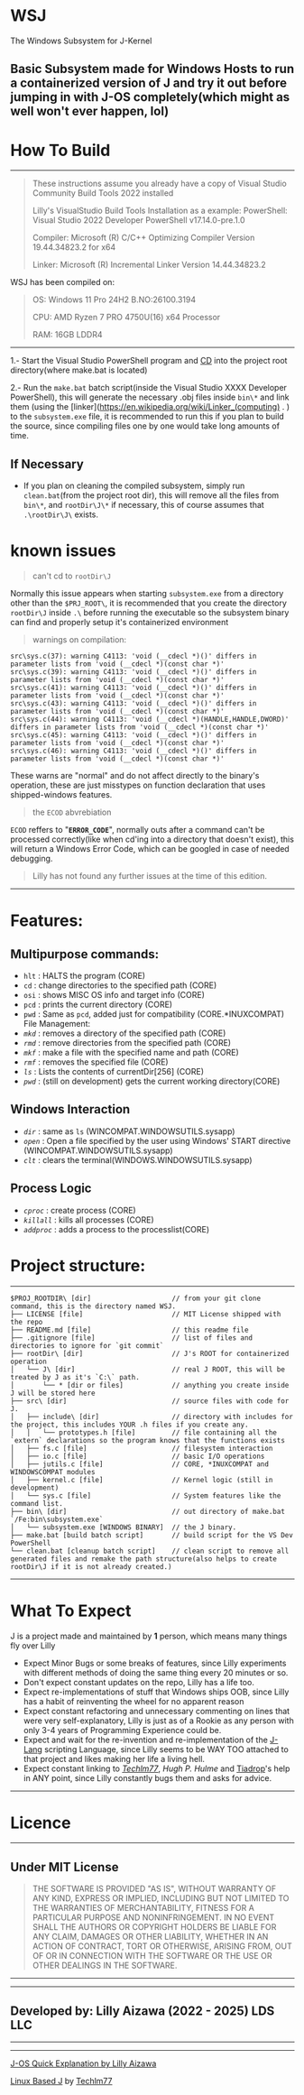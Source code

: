 # WSJ
The Windows Subsystem for J-Kernel

Basic Subsystem made for Windows Hosts to run a containerized version of J and try it out before jumping in with J-OS completely(which might as well won't ever happen, lol)
---

# How To Build

___
> These instructions assume you already have a copy of Visual Studio Community Build Tools 2022 installed
>
> Lilly's VisualStudio Build Tools Installation as a example:
> PowerShell: Visual Studio 2022 Developer PowerShell v17.14.0-pre.1.0
>
> Compiler: Microsoft (R) C/C++ Optimizing Compiler Version 19.44.34823.2 for x64
>
> Linker: Microsoft (R) Incremental Linker Version 14.44.34823.2

WSJ has been compiled on:
> OS: Windows 11 Pro 24H2 B.NO:26100.3194 
>
> CPU: AMD Ryzen 7 PRO 4750U(16) x64 Processor
>
> RAM: 16GB LDDR4

---
1.- Start the Visual Studio PowerShell program and [CD](https://en.wikipedia.org/wiki/Cd_(command)) into the project root directory(where make.bat is located)

2.- Run the `make.bat` batch script(inside the Visual Studio XXXX Developer PowerShell), this will generate the necessary .obj files inside `bin\*` and link them (using the [linker](https://en.wikipedia.org/wiki/Linker_(computing) . ) to the `subsystem.exe` file, it is recommended to run this if you plan to build the source, since compiling files one by one would take long amounts of time.

## If Necessary

- If you plan on cleaning the compiled subsystem, simply run `clean.bat`(from the project root dir), this will remove all the files from `bin\*`, and `rootDir\J\*` if necessary, this of course assumes that `.\rootDir\J\` exists.

# known issues

> can't cd to `rootDir\J`

Normally this issue appears when starting `subsystem.exe` from a directory other than the `$PRJ_ROOT\`, it is recommended that you create the directory `rootDir\J` inside `.\` before running the executable so the subsystem binary can find and properly setup it's containerized environment

> warnings on compilation:
```
src\sys.c(37): warning C4113: 'void (__cdecl *)()' differs in parameter lists from 'void (__cdecl *)(const char *)'
src\sys.c(39): warning C4113: 'void (__cdecl *)()' differs in parameter lists from 'void (__cdecl *)(const char *)'
src\sys.c(41): warning C4113: 'void (__cdecl *)()' differs in parameter lists from 'void (__cdecl *)(const char *)'
src\sys.c(43): warning C4113: 'void (__cdecl *)()' differs in parameter lists from 'void (__cdecl *)(const char *)'
src\sys.c(44): warning C4113: 'void (__cdecl *)(HANDLE,HANDLE,DWORD)' differs in parameter lists from 'void (__cdecl *)(const char *)'
src\sys.c(45): warning C4113: 'void (__cdecl *)()' differs in parameter lists from 'void (__cdecl *)(const char *)'
src\sys.c(46): warning C4113: 'void (__cdecl *)()' differs in parameter lists from 'void (__cdecl *)(const char *)'
```

These warns are "normal" and do not affect directly to the binary's operation, these are just misstypes on function declaration that uses shipped-windows features.

> the `ECOD` abvrebiation

`ECOD` reffers to "**`ERROR_CODE`**", normally outs after a command can't be processed correctly(like when cd'ing into a directory that doesn't exist), this will return a Windows Error Code, which can be googled in case of needed debugging.

> Lilly has not found any further issues at the time of this edition.

---
# Features:

## Multipurpose commands:

- `hlt`      : HALTS the program (CORE)
- `cd`       : change directories to the specified path (CORE)
- `osi`      : shows MISC OS info and target info (CORE)
- `pcd`      : prints the current directory (CORE)
- `pwd`      : Same as `pcd`, added just for compatibility (CORE.*INUXCOMPAT)
File Management:
- *`mkd`*    : removes a directory of the specified path (CORE)
- *`rmd`*    : remove directories from the specified path (CORE)
- *`mkf`*    : make a file with the specified name and path (CORE)
- *`rmf`*    : removes the specified file (CORE)
- *`ls`*     : Lists the contents of currentDir[256] (CORE)
- *`pwd`*    : (still on development) gets the current working directory(CORE)

## Windows Interaction
- *`dir`*    : same as `ls` (WINCOMPAT.WINDOWSUTILS.sysapp)
- *`open`*   : Open a file specified by the user using Windows' START directive (WINCOMPAT.WINDOWSUTILS.sysapp)
- *`clt`*    : clears the terminal(WINDOWS.WINDOWSUTILS.sysapp)

## Process Logic
- *`cproc`*  : create process (CORE)
- *`killall`* : kills all processes (CORE)
- *`addproc`* : adds a process to the processlist(CORE)


# Project structure:
---
```
$PROJ_ROOTDIR\ [dir]                    // from your git clone command, this is the directory named WSJ.
├── LICENSE [file]                      // MIT License shipped with the repo
├── README.md [file]                    // this readme file
├── .gitignore [file]                   // list of files and directories to ignore for `git commit`
├── rootDir\ [dir]                      // J's ROOT for containerized operation
│   └── J\ [dir]                        // real J ROOT, this will be treated by J as it's `C:\` path.
│       └── * [dir or files]            // anything you create inside J will be stored here
├── src\ [dir]                          // source files with code for J.
│   ├── include\ [dir]                  // directory with includes for the project, this includes YOUR .h files if you create any.
│   │   └── prototypes.h [file]         // file containing all the `extern` declarations so the program knows that the functions exists
│   ├── fs.c [file]                     // filesystem interaction
│   ├── io.c [file]                     // basic I/O operations
│   ├── jutils.c [file]                 // CORE, *INUXCOMPAT and WINDOWSCOMPAT modules
│   ├── kernel.c [file]                 // Kernel logic (still in development)
│   └── sys.c [file]                    // System features like the command list.
├── bin\ [dir]                          // out directory of make.bat `/Fe:bin\subsystem.exe`
│   └── subsystem.exe [WINDOWS BINARY]  // the J binary.
├── make.bat [build batch script]       // build script for the VS Dev PowerShell
└── clean.bat [cleanup batch script]    // clean script to remove all generated files and remake the path structure(also helps to create rootDir\J if it is not already created.)
```

___

# What To Expect

J is a project made and maintained by **1** person, which means many things fly over Lilly

- Expect Minor Bugs or some breaks of features, since Lilly experiments with different methods of doing the same thing every 20 minutes or so.
- Don't expect constant updates on the repo, Lilly has a life too.
- Expect re-implementations of stuff that Windows ships OOB, since Lilly has a habit of reinventing the wheel for no apparent reason
- Expect constant refactoring and unnecessary commenting on lines that were very self-explanatory, Lilly is just as of a Rookie as any person with only 3-4 years of Programming Experience could be.
- Expect and wait for the re-invention and re-implementation of the [J-Lang](https://github.com/jossgamerYT156/J-Lang) scripting Language, since Lilly seems to be WAY TOO attached to that project and likes making her life a living hell.
- Expect constant linking to [*Techlm77*](https://github.com/Techlm77), *Hugh P. Hulme* and [Tiadrop](https://github.com/tiadrop)'s help in ANY point, since Lilly constantly bugs them and asks for advice.

___

# Licence
___

## Under MIT License
> THE SOFTWARE IS PROVIDED "AS IS", WITHOUT WARRANTY OF ANY KIND, EXPRESS OR
IMPLIED, INCLUDING BUT NOT LIMITED TO THE WARRANTIES OF MERCHANTABILITY,
FITNESS FOR A PARTICULAR PURPOSE AND NONINFRINGEMENT. IN NO EVENT SHALL THE
AUTHORS OR COPYRIGHT HOLDERS BE LIABLE FOR ANY CLAIM, DAMAGES OR OTHER
LIABILITY, WHETHER IN AN ACTION OF CONTRACT, TORT OR OTHERWISE, ARISING FROM,
OUT OF OR IN CONNECTION WITH THE SOFTWARE OR THE USE OR OTHER DEALINGS IN THE
SOFTWARE.

___

___

## Developed by: Lilly Aizawa (2022 - 2025) LDS LLC

___

___

[J-OS Quick Explanation by Lilly Aizawa](https://lillydevstudios.neocities.org/home/about/J-OS/)

[Linux Based J](https://techlm77.co.uk/J-OS/) by [Techlm77](https://www.github.com/Techlm77/)
